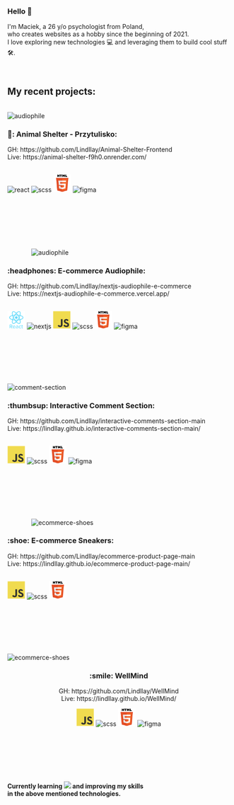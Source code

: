 ### Hello 👋 

I'm Maciek, a 26 y/o psychologist from Poland, 
<br>who creates websites as a hobby since the beginning of 2021. 
<br>I love exploring new technologies 💻 and leveraging them to build cool stuff 🛠️.

<br>

<h2>My recent projects:</h2>

<br>
<a href="https://nextjs-audiophile-e-commerce.vercel.app" target="_blank"><img src="https://iili.io/J17cdFe.png" alt="audiophile" width="450px height="250px" align="left" ></a>
<br>
  
  <h3>🐶: Animal Shelter - Przytulisko:</h3>
  <p>GH: https://github.com/Lindllay/Animal-Shelter-Frontend<br>Live: https://animal-shelter-f9h0.onrender.com/</p>
  
  
  <br>
  <div align="left">
    <img src="https://www.crossshoresolutions.com/wp-content/uploads/2020/04/mern_icon.png" alt="react" width="100" height="40"/>
    <img src="https://upload.wikimedia.org/wikipedia/commons/thumb/9/96/Sass_Logo_Color.svg/1280px-Sass_Logo_Color.svg.png" alt="scss" height="40"/>
    <img src="https://raw.githubusercontent.com/devicons/devicon/master/icons/html5/html5-original-wordmark.svg" alt="html5" width="40" height="40"/>
    <img src="https://cdn.sanity.io/images/599r6htc/localized/46a76c802176eb17b04e12108de7e7e0f3736dc6-1024x1024.png?w=670&q=75&fit=max&auto=format&dpr=2" alt="figma"      height="40"/>
  </div>
  
<br>
<br>
<h1></h1>
<br>
<br>

<br>
<a href="https://nextjs-audiophile-e-commerce.vercel.app" target="_blank"><img src="https://i.ibb.co/mJvGnJY/audiophile.png" alt="audiophile" width="450px height="250px" align="right" ></a>
<br>
  
  <h3>:headphones: E-commerce Audiophile:</h3>
  <p>GH: https://github.com/Lindllay/nextjs-audiophile-e-commerce <br>Live: https://nextjs-audiophile-e-commerce.vercel.app/</p>
  
  <br>
  <div align="left">
    <img src="https://raw.githubusercontent.com/devicons/devicon/master/icons/react/react-original-wordmark.svg" alt="react" width="40" height="40"/>
    <img src="https://upload.wikimedia.org/wikipedia/commons/thumb/8/8e/Nextjs-logo.svg/800px-Nextjs-logo.svg.png" alt="nextjs" height="40"/>
    <img src="https://raw.githubusercontent.com/devicons/devicon/master/icons/javascript/javascript-original.svg" alt="javascript" width="40" height="40"/>
    <img src="https://upload.wikimedia.org/wikipedia/commons/thumb/9/96/Sass_Logo_Color.svg/1280px-Sass_Logo_Color.svg.png" alt="scss" height="40"/>
    <img src="https://raw.githubusercontent.com/devicons/devicon/master/icons/html5/html5-original-wordmark.svg" alt="html5" width="40" height="40"/>
    <img src="https://cdn.sanity.io/images/599r6htc/localized/46a76c802176eb17b04e12108de7e7e0f3736dc6-1024x1024.png?w=670&q=75&fit=max&auto=format&dpr=2" alt="figma"      height="40"/>
  </div>
  
<br>
<br>
<h1></h1>
<br>
<br>

<a href="https://lindllay.github.io/interactive-comments-section-main/"><img src="https://i.ibb.co/KVm4T9C/comment-section.png" alt="comment-section" width="450px"  align="left" /></a>
<br>
  
<h3>:thumbsup: Interactive Comment Section:</h3>
<p>GH: https://github.com/Lindllay/interactive-comments-section-main <br>Live: https://lindllay.github.io/interactive-comments-section-main/</p>

  <br>
  <div align="left">
    <img src="https://raw.githubusercontent.com/devicons/devicon/master/icons/javascript/javascript-original.svg" alt="javascript" width="40" height="40"/>
    <img src="https://upload.wikimedia.org/wikipedia/commons/thumb/9/96/Sass_Logo_Color.svg/1280px-Sass_Logo_Color.svg.png" alt="scss" height="40"/>
    <img src="https://raw.githubusercontent.com/devicons/devicon/master/icons/html5/html5-original-wordmark.svg" alt="html5" width="40" height="40"/>
  <img src="https://cdn.sanity.io/images/599r6htc/localized/46a76c802176eb17b04e12108de7e7e0f3736dc6-1024x1024.png?w=670&q=75&fit=max&auto=format&dpr=2" alt="figma"      height="40"/>
  </div>

<br>
<br>
<h1></h1>
<br>
<br>

<a href="https://lindllay.github.io/WellMind/"><img src="https://i.ibb.co/wJnpsT3/ecommerce-shoes.png" alt="ecommerce-shoes" width="450px" align="right" /></a>
<br>
  
 <h3>:shoe: E-commerce Sneakers:</h3>
 <p>GH: https://github.com/Lindllay/ecommerce-product-page-main <br>Live: https://lindllay.github.io/ecommerce-product-page-main/</p>

  <br>
  <div align="left">
    <img src="https://raw.githubusercontent.com/devicons/devicon/master/icons/javascript/javascript-original.svg" alt="javascript" width="40" height="40"/>
    <img src="https://upload.wikimedia.org/wikipedia/commons/thumb/9/96/Sass_Logo_Color.svg/1280px-Sass_Logo_Color.svg.png" alt="scss" height="40"/>
    <img src="https://raw.githubusercontent.com/devicons/devicon/master/icons/html5/html5-original-wordmark.svg" alt="html5" width="40" height="40"/>
  </div>

<br>
<br>
<h1></h1>
<br>
<br>

<a href="https://lindllay.github.io/WellMind/"><img src="https://i.ibb.co/H7hxTDM/wellmind.png" alt="ecommerce-shoes" width="450px" align="left" /></a>
<br>
  
  <h3 align="center">:smile: WellMind</h3>
  <p align="center">GH: https://github.com/Lindllay/WellMind <br>Live: https://lindllay.github.io/WellMind/</p>

  <div align="center">
    <img src="https://raw.githubusercontent.com/devicons/devicon/master/icons/javascript/javascript-original.svg" alt="javascript" width="40" height="40"/>
    <img src="https://cdn-icons-png.flaticon.com/512/732/732190.png" alt="scss" height="40"/>
    <img src="https://raw.githubusercontent.com/devicons/devicon/master/icons/html5/html5-original-wordmark.svg" alt="html5" width="40" height="40"/>
  <img src="https://cdn.sanity.io/images/599r6htc/localized/46a76c802176eb17b04e12108de7e7e0f3736dc6-1024x1024.png?w=670&q=75&fit=max&auto=format&dpr=2" alt="figma"      height="40"/>
  </div>

<br>
<br>
<h1></h1>
<br>
<br>

<strong>Currently learning <img src="https://cdn-icons-png.flaticon.com/512/5968/5968381.png" height="25px" /> and improving my skills
  <br> in the above mentioned technologies.</strong>


<!--
**Lindllay/Lindllay** is a ✨ _special_ ✨ repository because its `README.md` (this file) appears on your GitHub profile.

Here are some ideas to get you started:

- 🔭 I’m currently working on ...
- 🌱 I’m currently learning ...
- 👯 I’m looking to collaborate on ...
- 🤔 I’m looking for help with ...
- 💬 Ask me about ...
- 📫 How to reach me: ...
- 😄 Pronouns: ...
- ⚡ Fun fact: ...
-->
